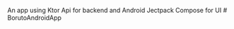 An app using Ktor Api for backend and Android Jectpack Compose for UI
#   B o r u t o A n d r o i d A p p  
 